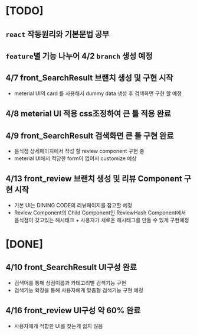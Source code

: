 # [TODO]
## `react` 작동원리와 기본문법 공부
## `feature`별 기능 나누어 4/2 `branch` 생성 예정
## 4/7 front_SearchResult 브랜치 생성 및 구현 시작
- meterial UI의 card 를 사용해서 dummy data 생성 후 검색화면 구현 할 예정
## 4/8 meterial UI 적용 css조정하여 큰 틀 적용 완료
## 4/9 front_SearchResult 검색화면 큰 틀 구현 완료
- 음식점 상세페이지에서 작성 할 review component 구현 중
- meterial UI에서 적당한 form이 없어서 customize 예상
## 4/13 front_review 브랜치 생성 및 리뷰 Component 구현 시작
- 기본 UI는 DINING CODE의 리뷰페이지를 참고할 예정
- Review Component의 Child Component인 ReviewHash Component에서 음식점이 갖고있는 해시태크 + 사용자가 새로운 해시태그를 만들 수 있게 구현예정


# [DONE]
## 4/10 front_SearchResult UI구성 완료
- 검색어를 통해 상점이름과 카테고리별 검색기능 구현 
- 검색기능 확장을 통해 사용자에게 맞춤형 검색기능 구현 예정
## 4/16 front_review UI구성 약 60% 완료
- 사용자에게 적합한 UI를 찾는게 쉽지 않음
